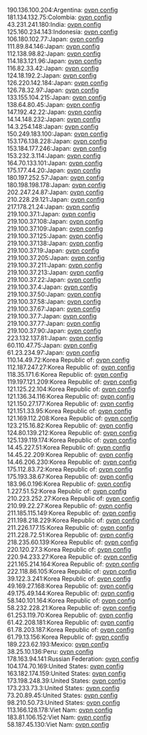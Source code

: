 190.136.100.204:Argentina: [ovpn config](vpn/190_136_100_204.ovpn)  
181.134.132.75:Colombia: [ovpn config](vpn/181_134_132_75.ovpn)  
43.231.241.180:India: [ovpn config](vpn/43_231_241_180.ovpn)  
125.160.234.143:Indonesia: [ovpn config](vpn/125_160_234_143.ovpn)  
106.180.102.77:Japan: [ovpn config](vpn/106_180_102_77.ovpn)  
111.89.84.146:Japan: [ovpn config](vpn/111_89_84_146.ovpn)  
112.138.98.82:Japan: [ovpn config](vpn/112_138_98_82.ovpn)  
114.183.121.96:Japan: [ovpn config](vpn/114_183_121_96.ovpn)  
116.82.33.42:Japan: [ovpn config](vpn/116_82_33_42.ovpn)  
124.18.192.2:Japan: [ovpn config](vpn/124_18_192_2.ovpn)  
126.220.142.184:Japan: [ovpn config](vpn/126_220_142_184.ovpn)  
126.78.32.97:Japan: [ovpn config](vpn/126_78_32_97.ovpn)  
133.155.104.215:Japan: [ovpn config](vpn/133_155_104_215.ovpn)  
138.64.80.45:Japan: [ovpn config](vpn/138_64_80_45.ovpn)  
147.192.42.22:Japan: [ovpn config](vpn/147_192_42_22.ovpn)  
14.14.148.232:Japan: [ovpn config](vpn/14_14_148_232.ovpn)  
14.3.254.148:Japan: [ovpn config](vpn/14_3_254_148.ovpn)  
150.249.183.100:Japan: [ovpn config](vpn/150_249_183_100.ovpn)  
153.176.138.228:Japan: [ovpn config](vpn/153_176_138_228.ovpn)  
153.184.177.246:Japan: [ovpn config](vpn/153_184_177_246.ovpn)  
153.232.3.114:Japan: [ovpn config](vpn/153_232_3_114.ovpn)  
164.70.133.101:Japan: [ovpn config](vpn/164_70_133_101.ovpn)  
175.177.44.20:Japan: [ovpn config](vpn/175_177_44_20.ovpn)  
180.197.252.57:Japan: [ovpn config](vpn/180_197_252_57.ovpn)  
180.198.198.178:Japan: [ovpn config](vpn/180_198_198_178.ovpn)  
202.247.24.87:Japan: [ovpn config](vpn/202_247_24_87.ovpn)  
210.228.29.121:Japan: [ovpn config](vpn/210_228_29_121.ovpn)  
217.178.21.24:Japan: [ovpn config](vpn/217_178_21_24.ovpn)  
219.100.37.1:Japan: [ovpn config](vpn/219_100_37_1.ovpn)  
219.100.37.108:Japan: [ovpn config](vpn/219_100_37_108.ovpn)  
219.100.37.109:Japan: [ovpn config](vpn/219_100_37_109.ovpn)  
219.100.37.125:Japan: [ovpn config](vpn/219_100_37_125.ovpn)  
219.100.37.138:Japan: [ovpn config](vpn/219_100_37_138.ovpn)  
219.100.37.19:Japan: [ovpn config](vpn/219_100_37_19.ovpn)  
219.100.37.205:Japan: [ovpn config](vpn/219_100_37_205.ovpn)  
219.100.37.211:Japan: [ovpn config](vpn/219_100_37_211.ovpn)  
219.100.37.213:Japan: [ovpn config](vpn/219_100_37_213.ovpn)  
219.100.37.22:Japan: [ovpn config](vpn/219_100_37_22.ovpn)  
219.100.37.4:Japan: [ovpn config](vpn/219_100_37_4.ovpn)  
219.100.37.50:Japan: [ovpn config](vpn/219_100_37_50.ovpn)  
219.100.37.58:Japan: [ovpn config](vpn/219_100_37_58.ovpn)  
219.100.37.67:Japan: [ovpn config](vpn/219_100_37_67.ovpn)  
219.100.37.7:Japan: [ovpn config](vpn/219_100_37_7.ovpn)  
219.100.37.77:Japan: [ovpn config](vpn/219_100_37_77.ovpn)  
219.100.37.90:Japan: [ovpn config](vpn/219_100_37_90.ovpn)  
223.132.137.81:Japan: [ovpn config](vpn/223_132_137_81.ovpn)  
60.110.47.75:Japan: [ovpn config](vpn/60_110_47_75.ovpn)  
61.23.234.97:Japan: [ovpn config](vpn/61_23_234_97.ovpn)  
110.14.49.72:Korea Republic of: [ovpn config](vpn/110_14_49_72.ovpn)  
112.187.247.27:Korea Republic of: [ovpn config](vpn/112_187_247_27.ovpn)  
118.35.171.6:Korea Republic of: [ovpn config](vpn/118_35_171_6.ovpn)  
119.197.121.209:Korea Republic of: [ovpn config](vpn/119_197_121_209.ovpn)  
121.125.22.104:Korea Republic of: [ovpn config](vpn/121_125_22_104.ovpn)  
121.136.34.116:Korea Republic of: [ovpn config](vpn/121_136_34_116.ovpn)  
121.150.27.177:Korea Republic of: [ovpn config](vpn/121_150_27_177.ovpn)  
121.151.33.95:Korea Republic of: [ovpn config](vpn/121_151_33_95.ovpn)  
121.169.112.208:Korea Republic of: [ovpn config](vpn/121_169_112_208.ovpn)  
123.215.16.82:Korea Republic of: [ovpn config](vpn/123_215_16_82.ovpn)  
124.80.139.212:Korea Republic of: [ovpn config](vpn/124_80_139_212.ovpn)  
125.139.119.174:Korea Republic of: [ovpn config](vpn/125_139_119_174.ovpn)  
14.45.227.51:Korea Republic of: [ovpn config](vpn/14_45_227_51.ovpn)  
14.45.22.209:Korea Republic of: [ovpn config](vpn/14_45_22_209.ovpn)  
14.46.206.230:Korea Republic of: [ovpn config](vpn/14_46_206_230.ovpn)  
175.112.83.72:Korea Republic of: [ovpn config](vpn/175_112_83_72.ovpn)  
175.193.38.67:Korea Republic of: [ovpn config](vpn/175_193_38_67.ovpn)  
183.96.0.196:Korea Republic of: [ovpn config](vpn/183_96_0_196.ovpn)  
1.227.51.52:Korea Republic of: [ovpn config](vpn/1_227_51_52.ovpn)  
210.223.252.27:Korea Republic of: [ovpn config](vpn/210_223_252_27.ovpn)  
210.99.22.27:Korea Republic of: [ovpn config](vpn/210_99_22_27.ovpn)  
211.185.115.149:Korea Republic of: [ovpn config](vpn/211_185_115_149.ovpn)  
211.198.218.229:Korea Republic of: [ovpn config](vpn/211_198_218_229.ovpn)  
211.226.177.15:Korea Republic of: [ovpn config](vpn/211_226_177_15.ovpn)  
211.228.72.51:Korea Republic of: [ovpn config](vpn/211_228_72_51.ovpn)  
218.235.60.139:Korea Republic of: [ovpn config](vpn/218_235_60_139.ovpn)  
220.120.27.3:Korea Republic of: [ovpn config](vpn/220_120_27_3.ovpn)  
220.94.233.27:Korea Republic of: [ovpn config](vpn/220_94_233_27.ovpn)  
221.165.214.164:Korea Republic of: [ovpn config](vpn/221_165_214_164.ovpn)  
222.118.86.105:Korea Republic of: [ovpn config](vpn/222_118_86_105.ovpn)  
39.122.3.241:Korea Republic of: [ovpn config](vpn/39_122_3_241.ovpn)  
49.169.27.168:Korea Republic of: [ovpn config](vpn/49_169_27_168.ovpn)  
49.175.49.144:Korea Republic of: [ovpn config](vpn/49_175_49_144.ovpn)  
58.140.101.164:Korea Republic of: [ovpn config](vpn/58_140_101_164.ovpn)  
58.232.228.21:Korea Republic of: [ovpn config](vpn/58_232_228_21.ovpn)  
61.253.119.70:Korea Republic of: [ovpn config](vpn/61_253_119_70.ovpn)  
61.42.208.181:Korea Republic of: [ovpn config](vpn/61_42_208_181.ovpn)  
61.78.203.187:Korea Republic of: [ovpn config](vpn/61_78_203_187.ovpn)  
61.79.13.156:Korea Republic of: [ovpn config](vpn/61_79_13_156.ovpn)  
189.223.62.193:Mexico: [ovpn config](vpn/189_223_62_193.ovpn)  
38.25.10.136:Peru: [ovpn config](vpn/38_25_10_136.ovpn)  
178.163.94.141:Russian Federation: [ovpn config](vpn/178_163_94_141.ovpn)  
104.174.70.169:United States: [ovpn config](vpn/104_174_70_169.ovpn)  
163.182.174.159:United States: [ovpn config](vpn/163_182_174_159.ovpn)  
173.198.248.39:United States: [ovpn config](vpn/173_198_248_39.ovpn)  
173.233.73.3:United States: [ovpn config](vpn/173_233_73_3.ovpn)  
73.20.89.45:United States: [ovpn config](vpn/73_20_89_45.ovpn)  
98.210.50.73:United States: [ovpn config](vpn/98_210_50_73.ovpn)  
113.166.128.178:Viet Nam: [ovpn config](vpn/113_166_128_178.ovpn)  
183.81.106.152:Viet Nam: [ovpn config](vpn/183_81_106_152.ovpn)  
58.187.45.130:Viet Nam: [ovpn config](vpn/58_187_45_130.ovpn)  
